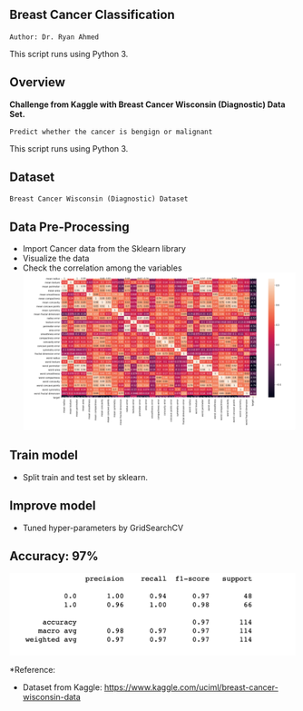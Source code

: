 ## Breast Cancer Classification

```
Author: Dr. Ryan Ahmed
```
This script runs using Python 3.

## Overview

**Challenge from Kaggle with Breast Cancer Wisconsin (Diagnostic) Data Set.**
``` 
Predict whether the cancer is bengign or malignant
```
This script runs using Python 3. 

## Dataset
```
Breast Cancer Wisconsin (Diagnostic) Dataset
```

## Data Pre-Processing
- Import Cancer data from the Sklearn library
- Visualize the data
- Check the correlation among the variables 
![Variables](https://github.com/ellynnhitran/Breast-Cancer-Classification/blob/master/variables.png)


## Train model
- Split train and test set by sklearn.

## Improve model
- Tuned hyper-parameters by GridSearchCV

## Accuracy: 97%
![Accuracy](https://github.com/ellynnhitran/Breast-Cancer-Classification/blob/master/accuracy%20report.png)


*Reference:
- Dataset from Kaggle: https://www.kaggle.com/uciml/breast-cancer-wisconsin-data
